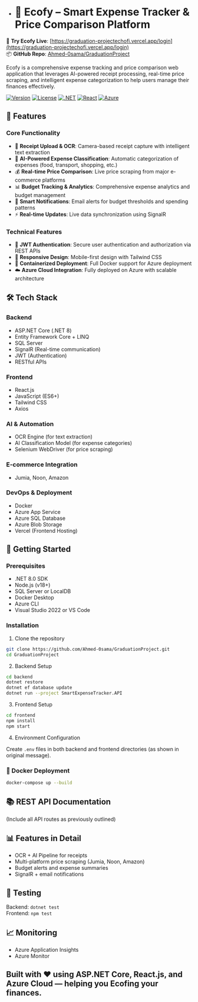 
+ # 🌿 Ecofy – Smart Expense Tracker & Price Comparison Platform

🚀 **Try Ecofy Live**: [https://graduation-projectechofi.vercel.app/login](https://graduation-projectechofi.vercel.app/login)  
📦 **GitHub Repo**: [Ahmed-0sama/GraduationProject](https://github.com/Ahmed-0sama/GraduationProject)

Ecofy is a comprehensive expense tracking and price comparison web application that leverages AI-powered receipt processing, real-time price scraping, and intelligent expense categorization to help users manage their finances effectively.

[![Version](https://img.shields.io/badge/Version-1.0.0-blue)](https://github.com/Ahmed-0sama/GraduationProject/releases) 
[![License](https://img.shields.io/badge/License-MIT-green)](LICENSE) 
[![.NET](https://img.shields.io/badge/.NET-8.0-purple)](https://dotnet.microsoft.com/) 
[![React](https://img.shields.io/badge/React-18.2-blue)](https://reactjs.org/) 
[![Azure](https://img.shields.io/badge/Azure-Cloud-blue)](https://azure.microsoft.com/)

## 🌟 Features

### Core Functionality
- 📸 **Receipt Upload & OCR**: Camera-based receipt capture with intelligent text extraction
- 🤖 **AI-Powered Expense Classification**: Automatic categorization of expenses (food, transport, shopping, etc.)
- 💰 **Real-time Price Comparison**: Live price scraping from major e-commerce platforms
- 📊 **Budget Tracking & Analytics**: Comprehensive expense analytics and budget management
- 🔔 **Smart Notifications**: Email alerts for budget thresholds and spending patterns
- ⚡ **Real-time Updates**: Live data synchronization using SignalR

### Technical Features
- 🔐 **JWT Authentication**: Secure user authentication and authorization via REST APIs
- 📱 **Responsive Design**: Mobile-first design with Tailwind CSS
- 🐳 **Containerized Deployment**: Full Docker support for Azure deployment
- ☁️ **Azure Cloud Integration**: Fully deployed on Azure with scalable architecture

## 🛠️ Tech Stack

### Backend
- ASP.NET Core (.NET 8)
- Entity Framework Core + LINQ
- SQL Server
- SignalR (Real-time communication)
- JWT (Authentication)
- RESTful APIs

### Frontend
- React.js
- JavaScript (ES6+)
- Tailwind CSS
- Axios

### AI & Automation
- OCR Engine (for text extraction)
- AI Classification Model (for expense categories)
- Selenium WebDriver (for price scraping)

### E-commerce Integration
- Jumia, Noon, Amazon

### DevOps & Deployment
- Docker
- Azure App Service
- Azure SQL Database
- Azure Blob Storage
- Vercel (Frontend Hosting)

## 🚀 Getting Started

### Prerequisites
- .NET 8.0 SDK
- Node.js (v18+)
- SQL Server or LocalDB
- Docker Desktop
- Azure CLI
- Visual Studio 2022 or VS Code

### Installation

1. Clone the repository
```bash
git clone https://github.com/Ahmed-0sama/GraduationProject.git
cd GraduationProject
```

2. Backend Setup
```bash
cd backend
dotnet restore
dotnet ef database update
dotnet run --project SmartExpenseTracker.API
```

3. Frontend Setup
```bash
cd frontend
npm install
npm start
```

4. Environment Configuration

Create `.env` files in both backend and frontend directories (as shown in original message).

### 🐳 Docker Deployment
```bash
docker-compose up --build
```

## 📚 REST API Documentation

(Include all API routes as previously outlined)

## 📊 Features in Detail

- OCR + AI Pipeline for receipts
- Multi-platform price scraping (Jumia, Noon, Amazon)
- Budget alerts and expense summaries
- SignalR + email notifications

## 🧪 Testing

Backend: `dotnet test`  
Frontend: `npm test`

## 📈 Monitoring

- Azure Application Insights
- Azure Monitor
## Built with ❤️ using ASP.NET Core, React.js, and Azure Cloud — helping you **Ecofing** your finances.
